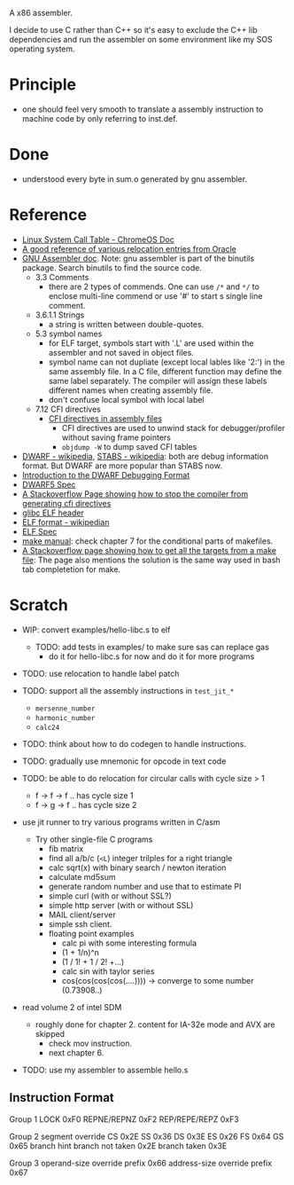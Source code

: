 A x86 assembler.

I decide to use C rather than C++ so it's easy to exclude the C++ lib dependencies and run the assembler on some environment like my SOS operating system.

# Principle
- one should feel very smooth to translate a assembly instruction to machine code by only referring to inst.def.

# Done
- understood every byte in sum.o generated by gnu assembler.

# Reference
- [Linux System Call Table - ChromeOS Doc](https://chromium.googlesource.com/chromiumos/docs/+/HEAD/constants/syscalls.md)
- [A good reference of various relocation entries from Oracle](https://docs.oracle.com/cd/E19120-01/open.solaris/819-0690/6n33n7fcv/index.html)
- [GNU Assembler doc](https://sourceware.org/binutils/docs-2.39/as.html). Note: gnu assembler is part of the binutils package. Search binutils to find the source code.
  - 3.3 Comments
    - there are 2 types of commends. One can use `/*` and `*/` to enclose multi-line
      commend or use '#' to start s single line comment.
  - 3.6.1.1 Strings
    - a string is written between double-quotes.
  - 5.3 symbol names
    - for ELF target, symbols start with '.L' are used within the assembler and not
      saved in object files.
    - symbol name can not dupliate (except local lables like '2:') in the same assembly file.
      In a C file, different function may define the same label separately.
      The compiler will assign these labels different names when creating assembly
      file.
    - don't confuse local symbol with local label
  - 7.12 CFI directives
    - [CFI directives in assembly files](https://www.imperialviolet.org/2017/01/18/cfi.html)
      - CFI directives are used to unwind stack for debugger/profiler without saving frame pointers
      - `objdump -W` to dump saved CFI tables
- [DWARF - wikipedia](https://en.wikipedia.org/wiki/DWARF), [STABS - wikipedia](https://en.wikipedia.org/wiki/Stabs): both are debug information format. But DWARF are more popular than STABS now.
- [Introduction to the DWARF Debugging Format](https://dwarfstd.org/doc/Debugging%20using%20DWARF-2012.pdf)
- [DWARF5 Spec](https://dwarfstd.org/doc/DWARF5.pdf)
- [A Stackoverflow Page showing how to stop the compiler from generating cfi directives](https://stackoverflow.com/questions/2529185/what-are-cfi-directives-in-gnu-assembler-gas-used-for)
- [glibc ELF header](https://github.com/bminor/glibc/blob/master/elf/elf.h)
- [ELF format - wikipedian](https://en.wikipedia.org/wiki/Executable_and_Linkable_Format)
- [ELF Spec](https://refspecs.linuxbase.org/elf/elf.pdf)
- [make manual](https://www.gnu.org/software/make/manual/make.html): check chapter 7 for the conditional parts of makefiles.
- [A Stackoverflow page showing how to get all the targets from a make file](https://unix.stackexchange.com/questions/230047/how-to-list-all-targets-in-make): The page also mentions the solution is the same way used in bash tab completetion for make.

# Scratch

- WIP: convert examples/hello-libc.s to elf
  - TODO: add tests in examples/ to make sure sas can replace gas
    - do it for hello-libc.s for now and do it for more programs

- TODO: use relocation to handle label patch

- TODO: support all the assembly instructions in `test_jit_*`
  - `mersenne_number`
  - `harmonic_number`
  - `calc24`

- TODO: think about how to do codegen to handle instructions.

- TODO: gradually use mnemonic for opcode in text code
- TODO: be able to do relocation for circular calls with cycle size > 1
  - f -> f -> f .. has cycle size 1
  - f -> g -> f .. has cycle size 2

- use jit runner to try various programs written in C/asm
  - Try other single-file C programs
    - fib matrix
    - find all a/b/c (`<L`) integer trilples for a right triangle 
    - calc sqrt(x) with binary search / newton iteration
    - calculate md5sum
    - generate random number and use that to estimate PI
    - simple curl (with or without SSL?)
    - simple http server (with or without SSL)
    - MAIL client/server
    - simple ssh client.
    - floating point examples
      - calc pi with some interesting formula
      - (1 + 1/n)^n
      - (1 / 1! + 1 / 2! +...)
      - calc sin with taylor series
      - cos(cos(cos(cos(....)))) -> converge to some number (0.73908..)

- read volume 2 of intel SDM
  - roughly done for chapter 2. content for IA-32e mode and AVX are skipped
	- check mov instruction.
	- next chapter 6.
- TODO: use my assembler to assemble hello.s

## Instruction Format
Group 1
LOCK 0xF0
REPNE/REPNZ 0xF2
REP/REPE/REPZ 0xF3

Group 2
segment override
CS 0x2E
SS 0x36
DS 0x3E
ES 0x26
FS 0x64
GS 0x65
branch hint
branch not taken 0x2E
branch taken 0x3E

Group 3
operand-size override prefix 0x66
address-size override prefix 0x67

